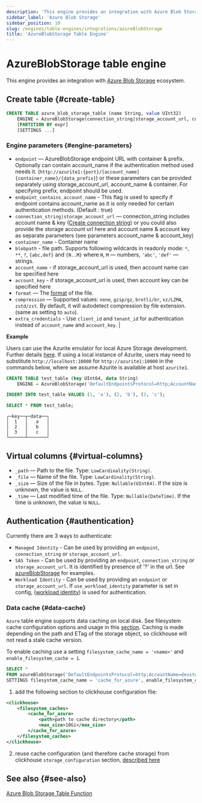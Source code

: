 ```yaml
---
description: 'This engine provides an integration with Azure Blob Storage ecosystem.'
sidebar_label: 'Azure Blob Storage'
sidebar_position: 10
slug: /engines/table-engines/integrations/azureBlobStorage
title: 'AzureBlobStorage Table Engine'
---
```


# AzureBlobStorage table engine

This engine provides an integration with [Azure Blob Storage](https://azure.microsoft.com/en-us/products/storage/blobs) ecosystem.

## Create table {#create-table}

```sql
CREATE TABLE azure_blob_storage_table (name String, value UInt32)
    ENGINE = AzureBlobStorage(connection_string|storage_account_url, container_name, blobpath, [account_name, account_key, format, compression, extra_credentials(client_id=, tenant_id=)])
    [PARTITION BY expr]
    [SETTINGS ...]
```

### Engine parameters {#engine-parameters}

- `endpoint` — AzureBlobStorage endpoint URL with container & prefix. Optionally can contain account_name if the authentication method used needs it. (`http://azurite1:{port}/[account_name]{container_name}/{data_prefix}`) or these parameters can be provided separately using storage_account_url, account_name & container. For specifying prefix, endpoint should be used.
- `endpoint_contains_account_name` - This flag is used to specify if endpoint contains account_name as it is only needed for certain authentication methods. (Default : true)
- `connection_string|storage_account_url` — connection_string includes account name & key ([Create connection string](https://learn.microsoft.com/en-us/azure/storage/common/storage-configure-connection-string?toc=%2Fazure%2Fstorage%2Fblobs%2Ftoc.json&bc=%2Fazure%2Fstorage%2Fblobs%2Fbreadcrumb%2Ftoc.json#configure-a-connection-string-for-an-azure-storage-account)) or you could also provide the storage account url here and account name & account key as separate parameters (see parameters account_name & account_key)
- `container_name` - Container name
- `blobpath` - file path. Supports following wildcards in readonly mode: `*`, `**`, `?`, `{abc,def}` and `{N..M}` where `N`, `M` — numbers, `'abc'`, `'def'` — strings.
- `account_name` - if storage_account_url is used, then account name can be specified here
- `account_key` - if storage_account_url is used, then account key can be specified here
- `format` — The [format](/interfaces/formats.md) of the file.
- `compression` — Supported values: `none`, `gzip/gz`, `brotli/br`, `xz/LZMA`, `zstd/zst`. By default, it will autodetect compression by file extension. (same as setting to `auto`).
- `extra_credentials` - Use `client_id` and `tenant_id` for authentication instead of `account_name` and `account_key`.                                                                                                                                                                                                                                                                                                                                                                                              |

**Example**

Users can use the Azurite emulator for local Azure Storage development. Further details [here](https://learn.microsoft.com/en-us/azure/storage/common/storage-use-azurite?tabs=docker-hub%2Cblob-storage). If using a local instance of Azurite, users may need to substitute `http://localhost:10000` for `http://azurite1:10000` in the commands below, where we assume Azurite is available at host `azurite1`.

```sql
CREATE TABLE test_table (key UInt64, data String)
    ENGINE = AzureBlobStorage('DefaultEndpointsProtocol=http;AccountName=devstoreaccount1;AccountKey=Eby8vdM02xNOcqFlqUwJPLlmEtlCDXJ1OUzFT50uSRZ6IFsuFq2UVErCz4I6tq/K1SZFPTOtr/KBHBeksoGMGw==;BlobEndpoint=http://azurite1:10000/devstoreaccount1/;', 'testcontainer', 'test_table', 'CSV');

INSERT INTO test_table VALUES (1, 'a'), (2, 'b'), (3, 'c');

SELECT * FROM test_table;
```

```text
┌─key──┬─data──┐
│  1   │   a   │
│  2   │   b   │
│  3   │   c   │
└──────┴───────┘
```

## Virtual columns {#virtual-columns}

- `_path` — Path to the file. Type: `LowCardinality(String)`.
- `_file` — Name of the file. Type: `LowCardinality(String)`.
- `_size` — Size of the file in bytes. Type: `Nullable(UInt64)`. If the size is unknown, the value is `NULL`.
- `_time` — Last modified time of the file. Type: `Nullable(DateTime)`. If the time is unknown, the value is `NULL`.

## Authentication {#authentication}

Currently there are 3 ways to authenticate:
- `Managed Identity` - Can be used by providing an `endpoint`, `connection_string` or `storage_account_url`.
- `SAS Token` - Can be used by providing an `endpoint`, `connection_string` or `storage_account_url`. It is identified by presence of '?' in the url. See [azureBlobStorage](/sql-reference/table-functions/azureBlobStorage#using-shared-access-signatures-sas-sas-tokens) for examples.
- `Workload Identity` - Can be used by providing an `endpoint` or `storage_account_url`. If `use_workload_identity` parameter is set in config, ([workload identity](https://github.com/Azure/azure-sdk-for-cpp/tree/main/sdk/identity/azure-identity#authenticate-azure-hosted-applications)) is used for authentication.

### Data cache {#data-cache}

`Azure` table engine supports data caching on local disk.
See filesystem cache configuration options and usage in this [section](/operations/storing-data.md/#using-local-cache).
Caching is made depending on the path and ETag of the storage object, so clickhouse will not read a stale cache version.

To enable caching use a setting `filesystem_cache_name = '<name>'` and `enable_filesystem_cache = 1`.

```sql
SELECT *
FROM azureBlobStorage('DefaultEndpointsProtocol=http;AccountName=devstoreaccount1;AccountKey=Eby8vdM02xNOcqFlqUwJPLlmEtlCDXJ1OUzFT50uSRZ6IFsuFq2UVErCz4I6tq/K1SZFPTOtr/KBHBeksoGMGw==;BlobEndpoint=http://azurite1:10000/devstoreaccount1/;', 'testcontainer', 'test_table', 'CSV')
SETTINGS filesystem_cache_name = 'cache_for_azure', enable_filesystem_cache = 1;
```

1. add the following section to clickhouse configuration file:

```xml
<clickhouse>
    <filesystem_caches>
        <cache_for_azure>
            <path>path to cache directory</path>
            <max_size>10Gi</max_size>
        </cache_for_azure>
    </filesystem_caches>
</clickhouse>
```

2. reuse cache configuration (and therefore cache storage) from clickhouse `storage_configuration` section, [described here](/operations/storing-data.md/#using-local-cache)

## See also {#see-also}

[Azure Blob Storage Table Function](/sql-reference/table-functions/azureBlobStorage)
